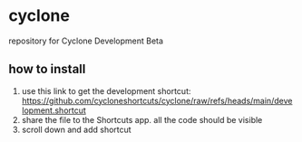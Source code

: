 # cyclone
repository for Cyclone Development Beta
## how to install
1. use this link to get the development shortcut: https://github.com/cycloneshortcuts/cyclone/raw/refs/heads/main/development.shortcut
2. share the file to the Shortcuts app. all the code should be visible
3. scroll down and add shortcut
